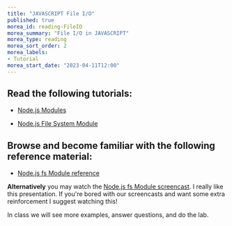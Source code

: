 ```yaml
---
title: "JAVASCRIPT File I/O"
published: true
morea_id: reading-FileIO
morea_summary: "File I/O in JAVASCRIPT"
morea_type: reading
morea_sort_order: 2
morea_labels:
- Tutorial
morea_start_date: "2023-04-11T12:00"
---
```

## Read the following tutorials:

 - [Node.js Modules](https://www.w3schools.com/nodejs/nodejs_modules.asp)

 - [Node.js File System Module](https://www.w3schools.com/nodejs/nodejs_filesystem.asp)

## Browse and become familiar with the following reference material:

 - [Node.js fs Module reference](https://nodejs.org/api/fs.html)


**Alternatively** you may watch the [Node.js fs Module screencast](https://www.youtube.com/watch?v=a6dRdtOy4Bg). I really like this presentation. If you're bored with our screencasts and want some extra reinforcement I suggest watching this!   

In class we will see more examples, answer questions, and do the lab. 
